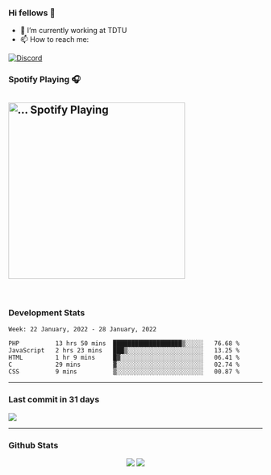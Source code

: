 ### Hi fellows 👋

- 🔭 I’m currently working at TDTU
- 📫 How to reach me:
<a href = "https://discordapp.com/users/517725152327499806">
  <img align="center" src="https://discord.c99.nl/widget/theme-4/517725152327499806.png" alt="Discord"/>
</a>


### Spotify Playing 🎧
[<img src="https://spotify-readme-git-master-maoleng.vercel.app/api/spotify-playing" alt="... Spotify Playing" width="350" />](https://open.spotify.com/user/jo3t0sjswxmpet9c67mq6qph3)
---
<br>

### Development Stats
<!--START_SECTION:waka-->
```text
Week: 22 January, 2022 - 28 January, 2022

PHP          13 hrs 50 mins  ███████████████████▒░░░░░   76.68 % 
JavaScript   2 hrs 23 mins   ███▒░░░░░░░░░░░░░░░░░░░░░   13.25 % 
HTML         1 hr 9 mins     █▓░░░░░░░░░░░░░░░░░░░░░░░   06.41 % 
C            29 mins         ▓░░░░░░░░░░░░░░░░░░░░░░░░   02.74 % 
CSS          9 mins          ▒░░░░░░░░░░░░░░░░░░░░░░░░   00.87 % 
```
<!--END_SECTION:waka-->

---
### Last commit in 31 days
<img src = "https://activity-graph.herokuapp.com/graph?username=maoleng&theme=react-dark">

---
### Github Stats
<p align = "center">
  <img src = "https://github-readme-stats.vercel.app/api?username=maoleng&theme=radical&line_height=25">
  <img src = "https://github-readme-stats.vercel.app/api/top-langs/?username=maoleng&layout=compact&theme=radical">
</p>
